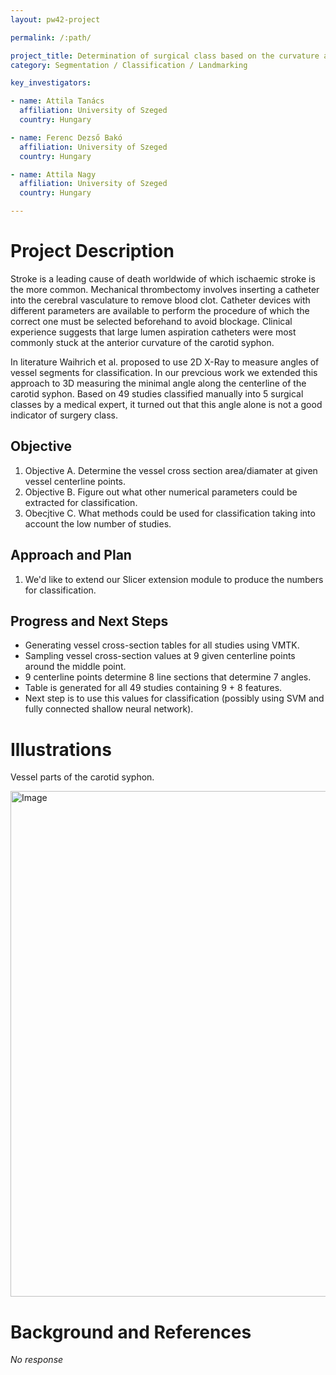 ```yaml
---
layout: pw42-project

permalink: /:path/

project_title: Determination of surgical class based on the curvature and shape of the carotid syphon
category: Segmentation / Classification / Landmarking

key_investigators:

- name: Attila Tanács
  affiliation: University of Szeged
  country: Hungary

- name: Ferenc Dezső Bakó
  affiliation: University of Szeged
  country: Hungary

- name: Attila Nagy
  affiliation: University of Szeged
  country: Hungary

---
```


# Project Description

<!-- Add a short paragraph describing the project. -->


Stroke is a leading cause of death worldwide of which ischaemic stroke is the more common. Mechanical thrombectomy involves inserting a catheter into the cerebral vasculature to remove blood clot. Catheter devices with different parameters are available to perform the procedure of which the correct one must be selected beforehand to avoid blockage. Clinical experience suggests that large lumen aspiration catheters were most commonly stuck at the anterior curvature of the carotid syphon.

In literature Waihrich et al. proposed to use 2D X-Ray to measure angles of vessel segments for classification. In our prevcious work we extended this approach to 3D measuring the minimal angle along the centerline of the carotid syphon. Based on 49 studies classified manually into 5 surgical classes by a medical expert, it turned out that this angle alone is not a good indicator of surgery class.



## Objective

<!-- Describe here WHAT you would like to achieve (what you will have as end result). -->


1. Objective A. Determine the vessel cross section area/diamater at given vessel centerline points.
2. Objective B. Figure out what other numerical parameters could be extracted for classification.
3. Obecjtive C. What methods could be used for classification taking into account the low number of studies.



## Approach and Plan

<!-- Describe here HOW you would like to achieve the objectives stated above. -->


1. We'd like to extend our Slicer extension module to produce the numbers for classification.



## Progress and Next Steps

<!-- Update this section as you make progress, describing of what you have ACTUALLY DONE.
     If there are specific steps that you could not complete then you can describe them here, too. -->


- Generating vessel cross-section tables for all studies using VMTK.
- Sampling vessel cross-section values at 9 given centerline points
around the middle point.
- 9 centerline points determine 8 line sections that determine 7 angles.
- Table is generated for all 49 studies containing 9 + 8 features.
- Next step is to use this values for classification (possibly using SVM
and fully connected shallow neural network).




# Illustrations

<!-- Add pictures and links to videos that demonstrate what has been accomplished. -->


Vessel parts of the carotid syphon. 

<img width="809" alt="Image" src="https://github.com/user-attachments/assets/3931d350-55c3-4286-a6af-d0bc249e2e96" />



# Background and References

<!-- If you developed any software, include link to the source code repository.
     If possible, also add links to sample data, and to any relevant publications. -->


_No response_

